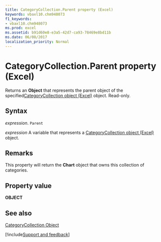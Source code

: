 ```yaml
---
title: CategoryCollection.Parent property (Excel)
keywords: vbaxl10.chm948073
f1_keywords:
- vbaxl10.chm948073
ms.prod: excel
ms.assetid: b91d60e8-e3a5-42d7-ca93-78469e8bd11b
ms.date: 06/08/2017
localization_priority: Normal
---
```



# CategoryCollection.Parent property (Excel)

Returns an  **Object** that represents the parent object of the specified[CategoryCollection object (Excel)](Excel.categorycollection.md) object. Read-only.


## Syntax

_expression_. `Parent`

_expression_ A variable that represents a [CategoryCollection object (Excel)](Excel.categorycollection.md) object.


## Remarks

This property will return the  **Chart** object that owns this collection of categories.


## Property value

 **OBJECT**


## See also



[CategoryCollection Object](Excel.categorycollection.md)

[!include[Support and feedback](~/includes/feedback-boilerplate.md)]